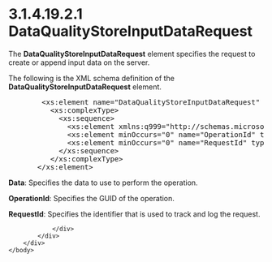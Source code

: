 <html dir="LTR" xmlns:mshelp="http://msdn.microsoft.com/mshelp" xmlns:ddue="http://ddue.schemas.microsoft.com/authoring/2003/5" xmlns:xlink="http://www.w3.org/1999/xlink" xmlns:tool="http://www.microsoft.com/tooltip">
    <head>
        <meta http-equiv="Content-Type" content="text/html; CHARSET=utf-8"></meta>
        <meta name="save" content="history"></meta>
        <title>3.1.4.19.2.1 DataQualityStoreInputDataRequest</title>
        <xml>
            <mshelp:toctitle title="3.1.4.19.2.1 DataQualityStoreInputDataRequest"></mshelp:toctitle>
            <mshelp:rltitle title="[MS-SSMDSWS-15]: DataQualityStoreInputDataRequest"></mshelp:rltitle>
            <mshelp:keyword index="A" term="90408e76-8a18-44e6-a2bd-ff09aa2f5669"></mshelp:keyword>
            <mshelp:attr name="DCSext.ContentType" value="open specification"></mshelp:attr>
            <mshelp:attr name="AssetID" value="90408e76-8a18-44e6-a2bd-ff09aa2f5669"></mshelp:attr>
            <mshelp:attr name="TopicType" value="kbRef"></mshelp:attr>
            <mshelp:attr name="DCSext.Title" value="[MS-SSMDSWS-15]: DataQualityStoreInputDataRequest" />
        </xml>
    </head>
    <body>
        <div id="header">
            <h1 class="heading">3.1.4.19.2.1 DataQualityStoreInputDataRequest</h1>
        </div>
        <div id="mainSection">
            <div id="mainBody">
                <div id="allHistory" class="saveHistory"></div>
                <div id="sectionSection0" class="section" name="collapseableSection">
                    

<p>The <b>DataQualityStoreInputDataRequest</b> element
specifies the request to create or append input data on the server.</p>

<p>The following is the XML schema definition of the <b>DataQualityStoreInputDataRequest</b>
element.</p>

<dl>
<dd>
<div><pre>   &lt;xs:element name=&quot;DataQualityStoreInputDataRequest&quot; xmlns:xs=&quot;http://www.w3.org/2001/XMLSchema&quot;&gt;
     &lt;xs:complexType&gt;
       &lt;xs:sequence&gt;
         &lt;xs:element xmlns:q999=&quot;http://schemas.microsoft.com/sqlserver/masterdataservices/2009/09&quot; minOccurs=&quot;0&quot; name=&quot;Data&quot; nillable=&quot;true&quot; type=&quot;q999:TabularData&quot; /&gt;
         &lt;xs:element minOccurs=&quot;0&quot; name=&quot;OperationId&quot; type=&quot;ser:guid&quot; /&gt;
         &lt;xs:element minOccurs=&quot;0&quot; name=&quot;RequestId&quot; type=&quot;ser:guid&quot; /&gt;
       &lt;/xs:sequence&gt;
     &lt;/xs:complexType&gt;
  &lt;/xs:element&gt;
</pre></div>
</dd></dl>

<p><b>Data</b>: Specifies the data to use to perform the
operation.</p>

<p><b>OperationId</b>: Specifies the GUID of the
operation.</p>

<p><b>RequestId</b>: Specifies the identifier that is
used to track and log the request.</p>


                </div>
            </div>
        </div>
    </body>
</html>